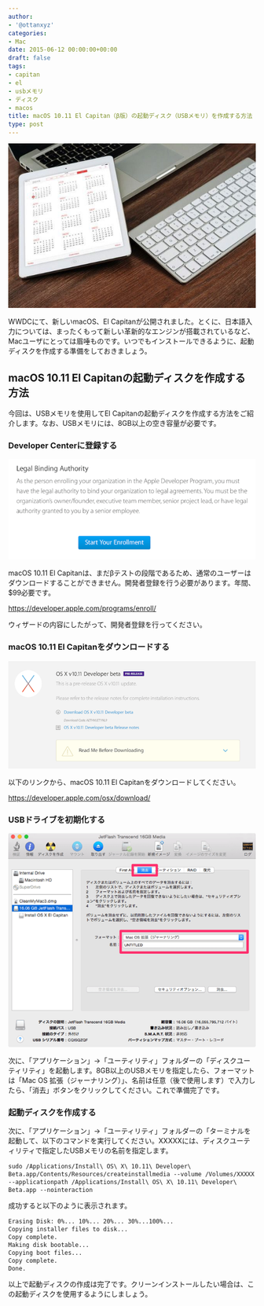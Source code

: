 ```yaml
---
author:
- '@ottanxyz'
categories:
- Mac
date: 2015-06-12 00:00:00+00:00
draft: false
tags:
- capitan
- el
- usbメモリ
- ディスク
- macos
title: macOS 10.11 El Capitan（β版）の起動ディスク（USBメモリ）を作成する方法
type: post
---
```


![](150612-557ad42130886.jpg)






WWDCにて、新しいmacOS、El Capitanが公開されました。とくに、日本語入力については、まったくもって新しい革新的なエンジンが搭載されているなど、Macユーザにとっては眉唾ものです。いつでもインストールできるように、起動ディスクを作成する準備をしておきましょう。





## macOS 10.11 El Capitanの起動ディスクを作成する方法





今回は、USBメモリを使用してEl Capitanの起動ディスクを作成する方法をご紹介します。なお、USBメモリには、8GB以上の空き容量が必要です。





### Developer Centerに登録する





![](150612-557ad42516aa7.png)






macOS 10.11 El Capitanは、まだβテストの段階であるため、通常のユーザーはダウンロードすることができません。開発者登録を行う必要があります。年間、$99必要です。



https://developer.apple.com/programs/enroll/



ウィザードの内容にしたがって、開発者登録を行ってください。





### macOS 10.11 El Capitanをダウンロードする





![](150612-557ad42740e8b.png)






以下のリンクから、macOS 10.11 El Capitanをダウンロードしてください。



https://developer.apple.com/osx/download/



### USBドライブを初期化する





![](151004-561090bfda855.png)






次に、「アプリケーション」→「ユーティリティ」フォルダーの「ディスクユーティリティ」を起動します。8GB以上のUSBメモリを指定したら、フォーマットは「Mac OS 拡張（ジャーナリング）」、名前は任意（後で使用します）で入力したら、「消去」ボタンをクリックしてください。これで準備完了です。





### 起動ディスクを作成する





次に、「アプリケーション」→「ユーティリティ」フォルダーの「ターミナルを起動して、以下のコマンドを実行してください。XXXXXには、ディスクユーティリティで指定したUSBメモリの名前を指定します。





    sudo /Applications/Install\ OS\ X\ 10.11\ Developer\ Beta.app/Contents/Resources/createinstallmedia --volume /Volumes/XXXXX --applicationpath /Applications/Install\ OS\ X\ 10.11\ Developer\ Beta.app --nointeraction





成功すると以下のように表示されます。





    Erasing Disk: 0%... 10%... 20%... 30%...100%...
    Copying installer files to disk...
    Copy complete.
    Making disk bootable...
    Copying boot files...
    Copy complete.
    Done.





以上で起動ディスクの作成は完了です。クリーンインストールしたい場合は、この起動ディスクを使用するようにしましょう。